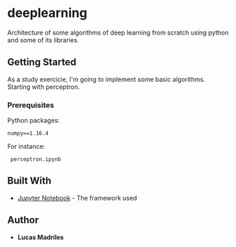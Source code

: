 # deeplearning

Architecture of some algorithms of deep learning from scratch using python and some of its libraries. 

## Getting Started

As a study exercicie, I'm going to implement some basic algorithms. Starting with perceptron.

### Prerequisites

Python packages:

```
numpy==1.16.4
```

For instance:
```
 perceptron.ipynb
```

## Built With

* [Jupyter Notebook](https://jupyter.org/) - The framework used


## Author

* **Lucas Madriles** 